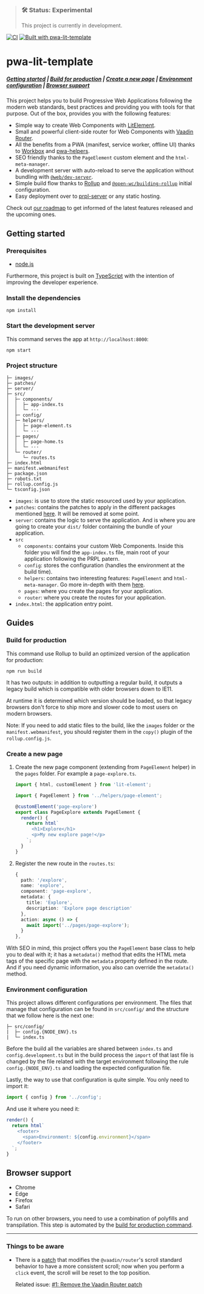 > ### 🛠 Status: Experimental
>
> This project is currently in development.

[![CI](https://github.com/IBM/pwa-lit-template/workflows/CI/badge.svg)](https://github.com/IBM/pwa-lit-template/actions)
[![Built with pwa-lit-template](https://img.shields.io/badge/built%20with-pwa--lit--template-blue)](https://github.com/IBM/pwa-lit-template 'Built with pwa-lit-template')

# pwa-lit-template

##### [Getting started](#getting-started) | [Build for production](#build-for-production) | [Create a new page](#create-a-new-page) | [Environment configuration](#environment-configuration) | [Browser support](#browser-support)

This project helps you to build Progressive Web Applications following the modern web standards, best practices and providing you with tools for that purpose. Out of the box, provides you with the following features:

- Simple way to create Web Components with [LitElement](https://lit-element.polymer-project.org).
- Small and powerful client-side router for Web Components with [Vaadin Router](https://vaadin.com/router).
- All the benefits from a PWA (manifest, service worker, offline UI) thanks to [Workbox](https://developers.google.com/web/tools/workbox) and [pwa-helpers](https://github.com/thepassle/pwa-helpers).
- SEO friendly thanks to the `PageElement` custom element and the `html-meta-manager`.
- A development server with auto-reload to serve the application without bundling with [`@web/dev-server`](https://modern-web.dev/docs/dev-server/).
- Simple build flow thanks to [Rollup](https://rollupjs.org) and [`@open-wc/building-rollup`](https://open-wc.org/building/building-rollup.html) initial configuration.
- Easy deployment over to [prpl-server](https://github.com/Polymer/prpl-server) or any static hosting.

Check out [our roadmap](https://github.com/IBM/pwa-lit-template/projects/1) to get informed of the latest features released and the upcoming ones.

## Getting started

### Prerequisites

- [node.js](https://nodejs.org)

Furthermore, this project is built on [TypeScript](https://www.typescriptlang.org) with the intention of improving the developer experience.

### Install the dependencies

    npm install

### Start the development server

This command serves the app at `http://localhost:8000`:

    npm start

### Project structure

```
├─ images/
├─ patches/
├─ server/
├─ src/
│  ├─ components/
│  │  ├─ app-index.ts
│  │  └─ ···
│  ├─ config/
│  ├─ helpers/
│  │  ├─ page-element.ts
│  │  └─ ···
│  ├─ pages/
│  │  ├─ page-home.ts
│  │  └─ ···
│  └─ router/
│     └─ routes.ts
├─ index.html
├─ manifest.webmanifest
├─ package.json
├─ robots.txt
├─ rollup.config.js
└─ tsconfig.json
```

- `images`: is use to store the static resourced used by your application.
- `patches`: contains the patches to apply in the different packages mentioned [here](#things-to-be-aware). It will be removed at some point.
- `server`: contains the logic to serve the application. And is where you are going to create your `dist/` folder containing the bundle of your application.
- `src`
  - `components`: contains your custom Web Components. Inside this folder you will find the `app-index.ts` file, main root of your application following the PRPL patern.
  - `config`: stores the configuration (handles the environment at the build time).
  - `helpers`: contains two interesting features: `PageElement` and `html-meta-manager`. Go more in-depth with them [here](#create-a-new-page).
  - `pages`: where you create the pages for your application.
  - `router`: where you create the routes for your application.
- `index.html`: the application entry point.

## Guides

### Build for production

This command use Rollup to build an optimized version of the application for production:

    npm run build

It has two outputs: in addition to outputting a regular build, it outputs a legacy build which is compatible with older browsers down to IE11.

At runtime it is determined which version should be loaded, so that legacy browsers don't force to ship more and slower code to most users on modern browsers.

Note: If you need to add static files to the build, like the `images` folder or the `manifest.webmanifest`, you should register them in the `copy()` plugin of the `rollup.config.js`.

### Create a new page

1. Create the new page component (extending from `PageElement` helper) in the `pages` folder. For example a `page-explore.ts`.

   ```typescript
   import { html, customElement } from 'lit-element';

   import { PageElement } from '../helpers/page-element';

   @customElement('page-explore')
   export class PageExplore extends PageElement {
     render() {
       return html`
         <h1>Explore</h1>
         <p>My new explore page!</p>
       `;
     }
   }
   ```

2. Register the new route in the `routes.ts`:

   ```typescript
   {
     path: '/explore',
     name: 'explore',
     component: 'page-explore',
     metadata: {
       title: 'Explore',
       description: 'Explore page description'
     },
     action: async () => {
       await import('../pages/page-explore');
     }
   },
   ```

With SEO in mind, this project offers you the `PageElement` base class to help you to deal with it; it has a `metadata()` method that edits the HTML meta tags of the specific page with the `metadata` property defined in the route. And if you need dynamic information, you also can override the `metadata()` method.

### Environment configuration

This project allows different configurations per environment. The files that manage that configuration can be found in `src/config/` and the structure that we follow here is the next one:

```
├─ src/config/
|  ├─ config.{NODE_ENV}.ts
|  └─ index.ts
```

Before the build all the variables are shared between `index.ts` and `config.development.ts` but in the build process the `import` of that last file is changed by the file related with the target environment following the rule `config.{NODE_ENV}.ts` and loading the expected configuration file.

Lastly, the way to use that configuration is quite simple. You only need to import it:

```typescript
import { config } from '../config';
```

And use it where you need it:

```typescript
render() {
  return html`
    <footer>
      <span>Environment: ${config.environment}</span>
    </footer>
  `;
}
```

## Browser support

- Chrome
- Edge
- Firefox
- Safari

To run on other browsers, you need to use a combination of polyfills and transpilation.
This step is automated by the [build for production command](#build-for-production).

---

### Things to be aware

- There is a [patch](patches/@vaadin+router+1.7.2.patch) that modifies the `@vaadin/router`'s scroll standard behavior to have a more consistent scroll; now when you perform a `click` event, the scroll will be reset to the top position.

  Related issue: [#1: Remove the Vaadin Router patch](https://github.com/IBM/pwa-lit-template/issues/1)
